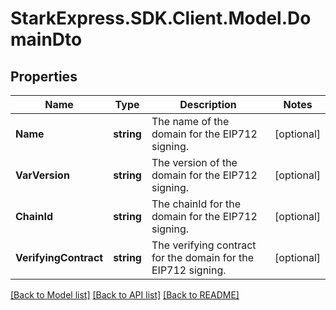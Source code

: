# StarkExpress.SDK.Client.Model.DomainDto

## Properties

Name | Type | Description | Notes
------------ | ------------- | ------------- | -------------
**Name** | **string** | The name of the domain for the EIP712 signing. | [optional] 
**VarVersion** | **string** | The version of the domain for the EIP712 signing. | [optional] 
**ChainId** | **string** | The chainId for the domain for the EIP712 signing. | [optional] 
**VerifyingContract** | **string** | The verifying contract for the domain for the EIP712 signing. | [optional] 

[[Back to Model list]](../README.md#documentation-for-models) [[Back to API list]](../README.md#documentation-for-api-endpoints) [[Back to README]](../README.md)


